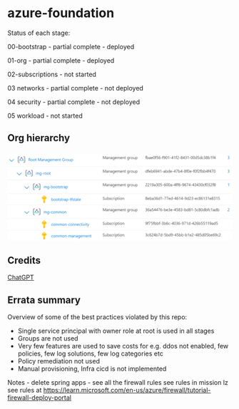 # azure-foundation

Status of each stage:

00-bootstrap - partial complete - deployed

01-org - partial complete - deployed

02-subscriptions - not started

03 networks - partial complete - not deployed

04 security - partial complete - not deployed

05 workload - not started

## Org hierarchy

![Alt text](images/image.png)


## Credits
[ChatGPT](https://chat.openai.com/)

## Errata summary
Overview of some of the best practices violated by this repo: 

- Single service principal with owner role at root is used in all stages
- Groups are not used
- Very few features are used to save costs for e.g. ddos not enabled, few policies, few log solutions, few log categories etc
- Policy remediation not used
- Manual provisioning, Infra cicd is not implemented


Notes - delete
spring apps - see all the firewall rules
see rules in mission lz
see rules at https://learn.microsoft.com/en-us/azure/firewall/tutorial-firewall-deploy-portal